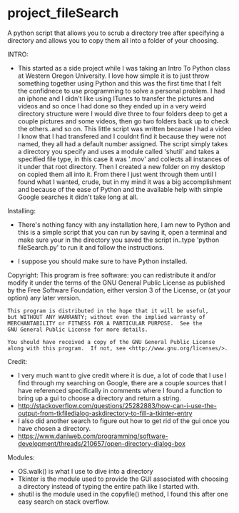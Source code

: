 # project_fileSearch
A python script that allows you to scrub a directory tree after specifying a directory and allows you to copy them all into a folder of your choosing.

INTRO:
- This started as a side project while I was taking an Intro To Python class at Western Oregon University. I love how simple it is to just throw something together using Python and this was the first time that I felt the confidnece to use programming to solve a personal problem. I had an iphone and I didn't like using ITunes to transfer the pictures and videos and so once I had done so they ended up in a very weird directory structure were I would dive three to four folders deep to get a couple pictures and some videos, then go two folders back up to check the others..and so on. This little script was written because I had a video I know that I had transfered and I couldnt find it because they were not named, they all had a default number assigned. The script simply takes a directory you specify and uses a module called 'shutil' and takes a specified file type, in this case it was '.mov' and collects all instances of it under that root directory. Then I created a new folder on my desktop on copied them all into it. From there I just went through them until I found what I wanted, crude, but in my mind it was a big accomplishment and because of the ease of Python and the available help with simple Google searches it didn't take long at all.

Installing:
- There's nothing fancy with any installation here, I am new to Python and this is a simple script that you can run by saving it, open a terminal and make sure your in the directory you saved the script in..type 'python fileSearch.py' to run it and follow the instructions.

- I suppose you should make sure to have Python installed.

Copyright:
    This program is free software: you can redistribute it and/or modify
    it under the terms of the GNU General Public License as published by
    the Free Software Foundation, either version 3 of the License, or
    (at your option) any later version.

    This program is distributed in the hope that it will be useful,
    but WITHOUT ANY WARRANTY; without even the implied warranty of
    MERCHANTABILITY or FITNESS FOR A PARTICULAR PURPOSE.  See the
    GNU General Public License for more details.

    You should have received a copy of the GNU General Public License
    along with this program.  If not, see <http://www.gnu.org/licenses/>.

Credit:
- I very much want to give credit where it is due, a lot of code that I use I find through my searching on Google, there are a couple sources that I have referenced specifically in comments where I found a function to bring up a gui to choose a directory and return a string.
- http://stackoverflow.com/questions/25282883/how-can-i-use-the-output-from-tkfiledialog-askdirectory-to-fill-a-tkinter-entry
- I also did another search to figure out how to get rid of the gui once you have chosen a directory.
- https://www.daniweb.com/programming/software-development/threads/210657/open-directory-dialog-box

Modules:
- OS.walk() is what I use to dive into a directory
- Tkinter is the module used to provide the GUI associated with choosing a directory instead of typing the entire path like I started with.
- shutil is the module used in the copyfile() method, I found this after one easy search on stack overflow. 
